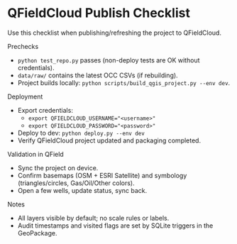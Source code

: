 # QFieldCloud Publish Checklist

Use this checklist when publishing/refreshing the project to QFieldCloud.

Prechecks
- `python test_repo.py` passes (non-deploy tests are OK without credentials).
- `data/raw/` contains the latest OCC CSVs (if rebuilding).
- Project builds locally: `python scripts/build_qgis_project.py --env dev`.

Deployment
- Export credentials:
  - `export QFIELDCLOUD_USERNAME="<username>"`
  - `export QFIELDCLOUD_PASSWORD="<password>"`
- Deploy to dev: `python deploy.py --env dev`
- Verify QFieldCloud project updated and packaging completed.

Validation in QField
- Sync the project on device.
- Confirm basemaps (OSM + ESRI Satellite) and symbology (triangles/circles, Gas/Oil/Other colors).
- Open a few wells, update status, sync back.

Notes
- All layers visible by default; no scale rules or labels.
- Audit timestamps and visited flags are set by SQLite triggers in the GeoPackage.
